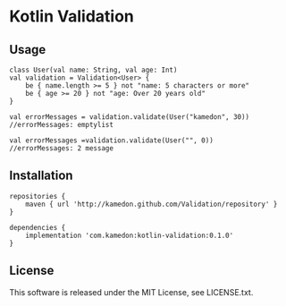 # Kotlin Validation

## Usage

```
class User(val name: String, val age: Int)
val validation = Validation<User> {
    be { name.length >= 5 } not "name: 5 characters or more"
    be { age >= 20 } not "age: Over 20 years old"
}

val errorMessages = validation.validate(User("kamedon", 30))
//errorMessages: emptylist

val errorMessages =validation.validate(User("", 0)) 
//errorMessages: 2 message
```

## Installation

```
repositories {
    maven { url 'http://kamedon.github.com/Validation/repository' }
}

dependencies {
    implementation 'com.kamedon:kotlin-validation:0.1.0'
}
```

## License
This software is released under the MIT License, see LICENSE.txt.